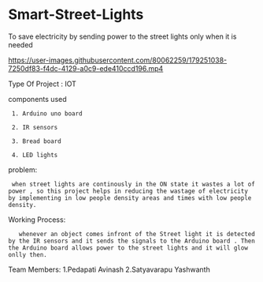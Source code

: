 # Smart-Street-Lights
To save electricity by sending power to the street lights only when it is needed

https://user-images.githubusercontent.com/80062259/179251038-7250df83-f4dc-4129-a0c9-ede410ccd196.mp4



Type Of Project : IOT


components used 

     1. Arduino uno board
     
     2. IR sensors
     
     3. Bread board
     
     4. LED lights
     
problem:

     when street lights are continously in the ON state it wastes a lot of power , so this project helps in reducing the wastage of electricity by implementing in low people density areas and times with low people density.
     
Working Process:

       whenever an object comes infront of the Street light it is detected by the IR sensors and it sends the signals to the Arduino board . Then the Arduino board allows power to the street lights and it will glow onlly then.
       
       

Team Members:
        1.Pedapati Avinash
        2.Satyavarapu Yashwanth

